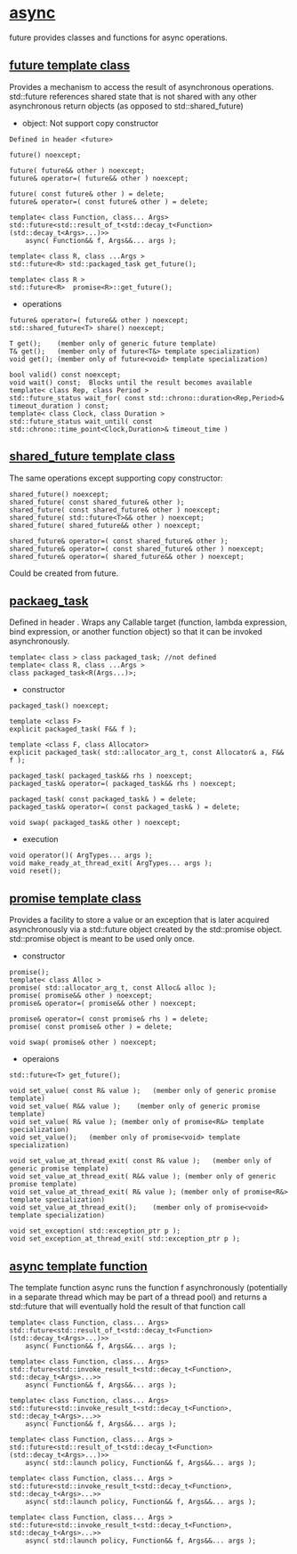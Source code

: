 # [async](https://en.cppreference.com/w/cpp/header/future)
future provides classes and functions for async operations.

## [ future template class ](https://en.cppreference.com/w/cpp/thread/future)
Provides a mechanism to access the result of asynchronous operations.  std::future references shared state that is not shared with any other asynchronous return objects (as opposed to std::shared_future)

- object: Not support copy constructor
```
Defined in header <future>

future() noexcept;

future( future&& other ) noexcept;
future& operator=( future&& other ) noexcept;

future( const future& other ) = delete;
future& operator=( const future& other ) = delete;

template< class Function, class... Args>
std::future<std::result_of_t<std::decay_t<Function>(std::decay_t<Args>...)>>
    async( Function&& f, Args&&... args );
    
template< class R, class ...Args > 
std::future<R> std::packaged_task get_future();

template< class R > 
std::future<R>  promise<R>::get_future();
```
- operations
```
future& operator=( future&& other ) noexcept;
std::shared_future<T> share() noexcept;

T get(); 	(member only of generic future template)
T& get();	(member only of future<T&> template specialization)
void get();	(member only of future<void> template specialization)

bool valid() const noexcept;
void wait() const;  Blocks until the result becomes available
template< class Rep, class Period >
std::future_status wait_for( const std::chrono::duration<Rep,Period>& timeout_duration ) const;
template< class Clock, class Duration >
std::future_status wait_until( const std::chrono::time_point<Clock,Duration>& timeout_time )
```
## [shared_future template class](https://en.cppreference.com/w/cpp/thread/shared_future)
The same operations except supporting copy constructor:
```
shared_future() noexcept;
shared_future( const shared_future& other );
shared_future( const shared_future& other ) noexcept;
shared_future( std::future<T>&& other ) noexcept;
shared_future( shared_future&& other ) noexcept;

shared_future& operator=( const shared_future& other );
shared_future& operator=( const shared_future& other ) noexcept;
shared_future& operator=( shared_future&& other ) noexcept;
```
Could be created from future. 

## [packaeg_task](https://en.cppreference.com/w/cpp/thread/packaged_task)
Defined in header <future>.
Wraps any Callable target (function, lambda expression, bind expression, or another function object) so that it can be invoked asynchronously.
    
```
template< class > class packaged_task; //not defined
template< class R, class ...Args > 
class packaged_task<R(Args...)>;
```
- constructor
```
packaged_task() noexcept;

template <class F>
explicit packaged_task( F&& f );

template <class F, class Allocator>
explicit packaged_task( std::allocator_arg_t, const Allocator& a, F&& f );

packaged_task( packaged_task&& rhs ) noexcept;
packaged_task& operator=( packaged_task&& rhs ) noexcept;
    
packaged_task( const packaged_task& ) = delete;    
packaged_task& operator=( const packaged_task& ) = delete;

void swap( packaged_task& other ) noexcept;
```

- execution
```
void operator()( ArgTypes... args );
void make_ready_at_thread_exit( ArgTypes... args );
void reset();
```

## [promise template class](https://en.cppreference.com/w/cpp/thread/promise)
Provides a facility to store a value or an exception that is later acquired asynchronously via a std::future object created by the std::promise object. std::promise object is meant to be used only once.

- constructor
```
promise();
template< class Alloc >
promise( std::allocator_arg_t, const Alloc& alloc );
promise( promise&& other ) noexcept;
promise& operator=( promise&& other ) noexcept;

promise& operator=( const promise& rhs ) = delete;
promise( const promise& other ) = delete;

void swap( promise& other ) noexcept;
```

- operaions
```
std::future<T> get_future();

void set_value( const R& value );   (member only of generic promise template)
void set_value( R&& value );	(member only of generic promise template)
void set_value( R& value ); (member only of promise<R&> template specialization)
void set_value();	(member only of promise<void> template specialization)

void set_value_at_thread_exit( const R& value );   (member only of generic promise template)
void set_value_at_thread_exit( R&& value );	(member only of generic promise template)
void set_value_at_thread_exit( R& value ); (member only of promise<R&> template specialization)
void set_value_at_thread_exit();	(member only of promise<void> template specialization)

void set_exception( std::exception_ptr p );
void set_exception_at_thread_exit( std::exception_ptr p );
```

## [async template function](https://en.cppreference.com/w/cpp/thread/async)
The template function async runs the function f asynchronously (potentially in a separate thread which may be part of a thread pool) and returns a std::future that will eventually hold the result of that function call
```
template< class Function, class... Args>
std::future<std::result_of_t<std::decay_t<Function>(std::decay_t<Args>...)>>
    async( Function&& f, Args&&... args );

template< class Function, class... Args>
std::future<std::invoke_result_t<std::decay_t<Function>, std::decay_t<Args>...>>
    async( Function&& f, Args&&... args );

template< class Function, class... Args>
std::future<std::invoke_result_t<std::decay_t<Function>, std::decay_t<Args>...>>
    async( Function&& f, Args&&... args );

template< class Function, class... Args >
std::future<std::result_of_t<std::decay_t<Function>(std::decay_t<Args>...)>>
    async( std::launch policy, Function&& f, Args&&... args );

template< class Function, class... Args >
std::future<std::invoke_result_t<std::decay_t<Function>, std::decay_t<Args>...>>
    async( std::launch policy, Function&& f, Args&&... args );

template< class Function, class... Args >
std::future<std::invoke_result_t<std::decay_t<Function>, std::decay_t<Args>...>>
    async( std::launch policy, Function&& f, Args&&... args );
```
